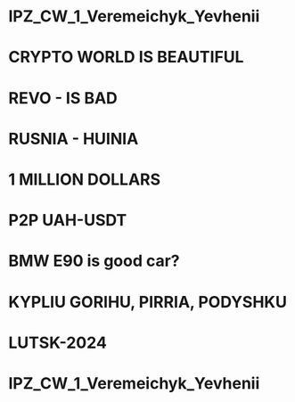 # IPZ_CW_1_Veremeichyk_Yevhenii
# CRYPTO WORLD IS BEAUTIFUL
# REVO - IS BAD
# RUSNIA - HUINIA
# 1 MILLION DOLLARS
# P2P UAH-USDT
# BMW E90 is good car?
# KYPLIU GORIHU, PIRRIA, PODYSHKU
# LUTSK-2024
# IPZ_CW_1_Veremeichyk_Yevhenii




